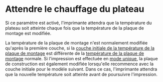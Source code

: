 Attendre le chauffage du plateau
====
Si ce paramètre est activé, l'imprimante attendra que la température du plateau soit atteinte chaque fois que la température de la plaque de montage est modifiée.

La température de la plaque de montage n'est normalement modifiée qu'après la première couche, si la [couche initiale de la température de la plaque de montage](../material/material_bed_temperature_layer_0.md) est différente de la [température de la plaque de montage](../material/material_bed_temperature.md) normale. Si l'impression est effectuée en [mode unique](../blackmagic/print_sequence.md), la plaque de construction est également modifiée lorsqu'elle recommence avec la couche initiale pour le modèle suivant. Dans ce cas, l'imprimante attendra que la nouvelle température soit atteinte avant de poursuivre l'impression.
